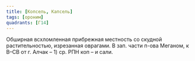 ```yaml
---
title: [Копсель, Капсель]
tags: [ороним]
quadrants: [Г14]
---
```


Обширная всхломленная прибрежная местность со скудной растительностью,
изрезанная оврагами. В зап. части п-ова Меганом, к В–СВ от г. Алчак – 1) ср. РПН
коп – и сали.
